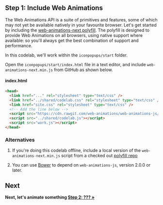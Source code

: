 ## Step 1: Include Web Animations

The Web Animations API is a suite of primitives and features, some of which may not yet be available natively in your favourite browser. Let's get started by including the [web-animations-next polyfill](https://github.com/web-animations/web-animations-js#web-animations-nextminjs). The polyfill is designed to provide Web Animations on all browsers, using native support where available: so you'll always get the best combination of support and performance.

In this codelab, we'll work within the `iconpopups/start` folder.

Open the `iconpopups/start/index.html` file in a text editor, and include `web-animations-next.min.js` from GitHub as shown below.

#### index.html

```html
<head>
  <link href="..." rel="stylesheet" type="text/css" />
  <link href="../shared/codelab.css" rel="stylesheet" type="text/css" />
  <link href="site.css" rel="stylesheet" type="text/css" />
  <!-- Add the line below -->
  <script src="https://cdn.rawgit.com/web-animations/web-animations-js/2.1.2/web-animations-next.min.js"></script>
  <script src="../shared/codelab.js"></script>
  <script src="work.js"></script>
</head>
```

### Alternatives

1. If you're doing this codelab offline, include a local version of the `web-animations-next.min.js` script from a checked out [polyfill repo](https://github.com/web-animations/web-animations-js#web-animations-nextminjs)

2. You can use [Bower](http://bower.io/) to depend on `web-animations-js`, version 2.0.0 or later.

## Next

**Next, let's animate something [Step 2: ??? &raquo;](step2.md)**